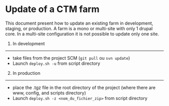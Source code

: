 Update of a CTM farm
====================

This document present how to update an existing farm in development, staging, or production.
A farm is a mono or multi-site with only 1 drupal core.
In a multi-site configuration it is not possible to update only one site.

1. In development
-----------------

  - take files from the project SCM (`git pull` ou `svn update`)
  - Launch `deploy.sh -u` from script directory


2. In production
----------------
  - place the .tgz file in the root directory of the project (where there are www, config, and scripts directory)
  - Launch `deploy.sh -z <nom_du_fichier_zip>` from script directory

